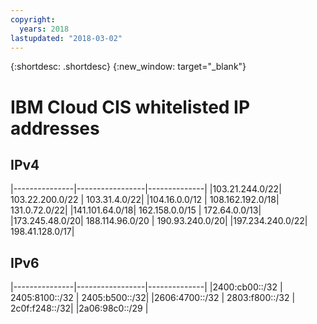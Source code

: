 ```yaml
---
copyright:
  years: 2018
lastupdated: "2018-03-02"
---
```


{:shortdesc: .shortdesc}
{:new_window: target="_blank"}

# IBM Cloud CIS whitelisted IP addresses


## IPv4
|---------------|-----------------|--------------|
|103.21.244.0/22| 103.22.200.0/22 | 103.31.4.0/22|
|104.16.0.0/12  | 108.162.192.0/18| 131.0.72.0/22|
|141.101.64.0/18| 162.158.0.0/15  | 172.64.0.0/13|
|173.245.48.0/20| 188.114.96.0/20 | 190.93.240.0/20|
|197.234.240.0/22| 198.41.128.0/17|


## IPv6
|---------------|-----------------|--------------|
|2400:cb00::/32 | 2405:8100::/32 | 2405:b500::/32|
|2606:4700::/32 | 2803:f800::/32 | 2c0f:f248::/32|
|2a06:98c0::/29 |
